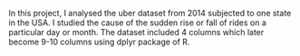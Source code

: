 In this project, I analysed the uber dataset from 2014 subjected to one state in the USA. I studied the cause of the sudden rise or fall of rides on a particular day or month. The dataset included 4 columns which later become 9-10 columns using dplyr package of R.
